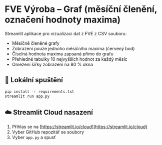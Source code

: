 # FVE Výroba – Graf (měsíční členění, označení hodnoty maxima)

Streamlit aplikace pro vizualizaci dat z FVE z CSV souboru:

- Měsíčně členěné grafy
- Zobrazení pouze jednoho měsíčního maxima (červený bod)
- Číselná hodnota maxima zapsaná přímo do grafu
- Přehledné tabulky 10 nejvyšších hodnot za každý měsíc
- Omezení šířky zobrazení na 80 % okna

## 🚀 Lokální spuštění

```bash
pip install -r requirements.txt
streamlit run app.py
```

## ☁️ Streamlit Cloud nasazení

1. Přihlas se na [https://streamlit.io/cloud](https://streamlit.io/cloud)
2. Vyber GitHub repozitář se soubory
3. Vyber `app.py` a spusť
